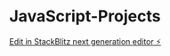# JavaScript-Projects

[Edit in StackBlitz next generation editor ⚡️](https://stackblitz.com/~/github.com/VyankateshMiskin1010/JavaScript-Projects)